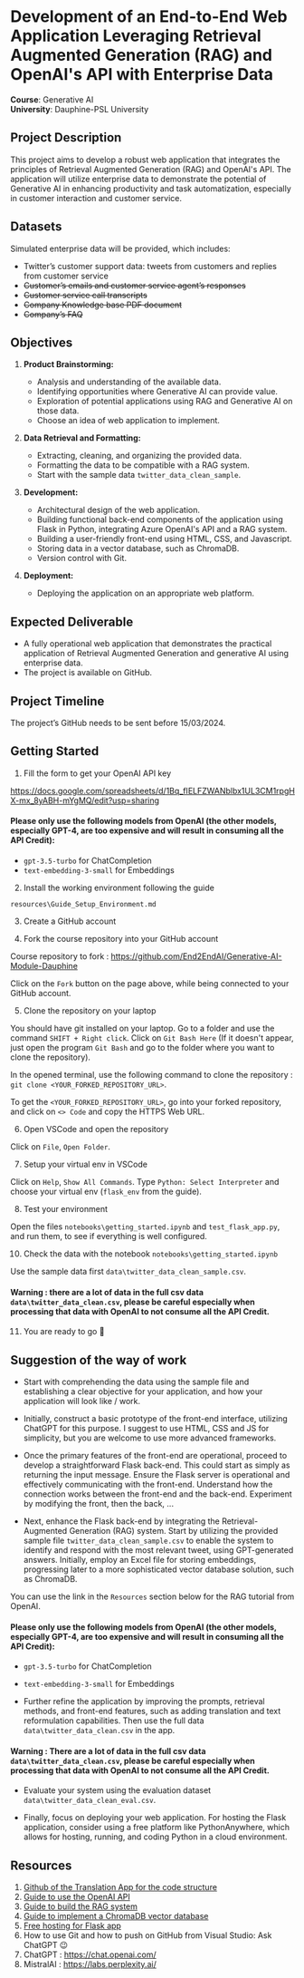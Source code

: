# Development of an End-to-End Web Application Leveraging Retrieval Augmented Generation (RAG) and OpenAI's API with Enterprise Data

**Course**: Generative AI  
**University**: Dauphine-PSL University

## Project Description

This project aims to develop a robust web application that integrates the principles of Retrieval Augmented Generation (RAG) and OpenAI's API. The application will utilize enterprise data to demonstrate the potential of Generative AI in enhancing productivity and task automatization, especially in customer interaction and customer service.

## Datasets

Simulated enterprise data will be provided, which includes:
- Twitter’s customer support data: tweets from customers and replies from customer service
- ~~Customer’s emails and customer service agent’s responses~~
- ~~Customer service call transcripts~~
- ~~Company Knowledge base PDF document~~
- ~~Company’s FAQ~~

## Objectives

1. **Product Brainstorming:** 
   - Analysis and understanding of the available data. 
   - Identifying opportunities where Generative AI can provide value.
   - Exploration of potential applications using RAG and Generative AI on those data.
   - Choose an idea of web application to implement.

2. **Data Retrieval and Formatting:**
   - Extracting, cleaning, and organizing the provided data.
   - Formatting the data to be compatible with a RAG system.
   - Start with the sample data `twitter_data_clean_sample`.

3. **Development:**
   - Architectural design of the web application.
   - Building functional back-end components of the application using Flask in Python, integrating Azure OpenAI's API and a RAG system.
   - Building a user-friendly front-end using HTML, CSS, and Javascript.
   - Storing data in a vector database, such as ChromaDB.
   - Version control with Git.

4. **Deployment:**
   - Deploying the application on an appropriate web platform.

## Expected Deliverable

- A fully operational web application that demonstrates the practical application of Retrieval Augmented Generation and generative AI using enterprise data.
- The project is available on GitHub.

## Project Timeline

The project’s GitHub needs to be sent before 15/03/2024.

## Getting Started

1. Fill the form to get your OpenAI API key

https://docs.google.com/spreadsheets/d/1Bq_fIELFZWANblbx1UL3CM1rpgHX-mx_8yABH-mYgMQ/edit?usp=sharing

#### Please only use the following models from OpenAI (the other models, especially GPT-4, are too expensive and will result in consuming all the API Credit):

- `gpt-3.5-turbo` for ChatCompletion
- `text-embedding-3-small` for Embeddings

2. Install the working environment following the guide

`resources\Guide_Setup_Environment.md`

3. Create a GitHub account

4. Fork the course repository into your GitHub account

Course repository to fork : https://github.com/End2EndAI/Generative-AI-Module-Dauphine

Click on the `Fork` button on the page above, while being connected to your GitHub account.

5. Clone the repository on your laptop

You should have git installed on your laptop. Go to a folder and use the command `SHIFT + Right click`. Click on `Git Bash Here` (If it doesn't appear, just open the program `Git Bash` and go to the folder where you want to clone the repository).

In the opened terminal, use the following command to clone the repository : `git clone <YOUR_FORKED_REPOSITORY_URL>`. 

To get the `<YOUR_FORKED_REPOSITORY_URL>`, go into your forked repository, and click on `<> Code` and copy the HTTPS Web URL.

6. Open VSCode and open the repository

Click on `File`, `Open Folder`.

7. Setup your virtual env in VSCode

Click on `Help`, `Show All Commands`. Type `Python: Select Interpreter` and choose your virtual env (`flask_env` from the guide).

8. Test your environment

Open the files `notebooks\getting_started.ipynb` and `test_flask_app.py`, and run them, to see if everything is well configured.

10. Check the data with the notebook `notebooks\getting_started.ipynb`

Use the sample data first `data\twitter_data_clean_sample.csv`. 

#### Warning : there are a lot of data in the full csv data `data\twitter_data_clean.csv`, please be careful especially when processing that data with OpenAI to not consume all the API Credit.

11. You are ready to go 🥳


## Suggestion of the way of work

- Start with comprehending the data using the sample file and establishing a clear objective for your application, and how your application will look like / work.

- Initially, construct a basic prototype of the front-end interface, utilizing ChatGPT for this purpose. I suggest to use HTML, CSS and JS for simplicity, but you are welcome to use more advanced frameworks.

- Once the primary features of the front-end are operational, proceed to develop a straightforward Flask back-end. This could start as simply as returning the input message. Ensure the Flask server is operational and effectively communicating with the front-end. Understand how the connection works between the front-end and the back-end. Experiment by modifying the front, then the back, ...

- Next, enhance the Flask back-end by integrating the Retrieval-Augmented Generation (RAG) system. Start by utilizing the provided sample file `twitter_data_clean_sample.csv` to enable the system to identify and respond with the most relevant tweet, using GPT-generated answers. Initially, employ an Excel file for storing embeddings, progressing later to a more sophisticated vector database solution, such as ChromaDB.

You can use the link in the `Resources` section below for the RAG tutorial from OpenAI.

#### Please only use the following models from OpenAI (the other models, especially GPT-4, are too expensive and will result in consuming all the API Credit):

- `gpt-3.5-turbo` for ChatCompletion
- `text-embedding-3-small` for Embeddings

- Further refine the application by improving the prompts, retrieval methods, and front-end features, such as adding translation and text reformulation capabilities. Then use the full data `data\twitter_data_clean.csv` in the app.

#### Warning : There are a lot of data in the full csv data `data\twitter_data_clean.csv`, please be careful especially when processing that data with OpenAI to not consume all the API Credit.

- Evaluate your system using the evaluation dataset `data\twitter_data_clean_eval.csv`.

- Finally, focus on deploying your web application. For hosting the Flask application, consider using a free platform like PythonAnywhere, which allows for hosting, running, and coding Python in a cloud environment. 

## Resources

1. [Github of the Translation App for the code structure](https://github.com/End2EndAI/travel-ai-translator)
2. [Guide to use the OpenAI API](https://platform.openai.com/docs/overview)
3. [Guide to build the RAG system](https://platform.openai.com/docs/tutorials/web-qa-embeddings)
5. [Guide to implement a ChromaDB vector database](https://docs.trychroma.com/getting-started) 
6. [Free hosting for Flask app](https://www.pythonanywhere.com)
7. How to use Git and how to push on GitHub from Visual Studio: Ask ChatGPT 😉
8. ChatGPT : https://chat.openai.com/
9. MistralAI : https://labs.perplexity.ai/
